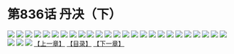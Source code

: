 # 第836话 丹决（下）
![](https://mhpic.xiaomingtaiji.net/comic/D/斗破苍穹/第836话F1_262533/1.jpg-zymk.middle.webp)
![](https://mhpic.xiaomingtaiji.net/comic/D/斗破苍穹/第836话F1_262533/2.jpg-zymk.middle.webp)
![](https://mhpic.xiaomingtaiji.net/comic/D/斗破苍穹/第836话F1_262533/3.jpg-zymk.middle.webp)
![](https://mhpic.xiaomingtaiji.net/comic/D/斗破苍穹/第836话F1_262533/4.jpg-zymk.middle.webp)
![](https://mhpic.xiaomingtaiji.net/comic/D/斗破苍穹/第836话F1_262533/5.jpg-zymk.middle.webp)
![](https://mhpic.xiaomingtaiji.net/comic/D/斗破苍穹/第836话F1_262533/6.jpg-zymk.middle.webp)
![](https://mhpic.xiaomingtaiji.net/comic/D/斗破苍穹/第836话F1_262533/7.jpg-zymk.middle.webp)
![](https://mhpic.xiaomingtaiji.net/comic/D/斗破苍穹/第836话F1_262533/8.jpg-zymk.middle.webp)
![](https://mhpic.xiaomingtaiji.net/comic/D/斗破苍穹/第836话F1_262533/9.jpg-zymk.middle.webp)
![](https://mhpic.xiaomingtaiji.net/comic/D/斗破苍穹/第836话F1_262533/10.jpg-zymk.middle.webp)
![](https://mhpic.xiaomingtaiji.net/comic/D/斗破苍穹/第836话F1_262533/11.jpg-zymk.middle.webp)
![](https://mhpic.xiaomingtaiji.net/comic/D/斗破苍穹/第836话F1_262533/12.jpg-zymk.middle.webp)
![](https://mhpic.xiaomingtaiji.net/comic/D/斗破苍穹/第836话F1_262533/13.jpg-zymk.middle.webp)
![](https://mhpic.xiaomingtaiji.net/comic/D/斗破苍穹/第836话F1_262533/14.jpg-zymk.middle.webp)
![](https://mhpic.xiaomingtaiji.net/comic/D/斗破苍穹/第836话F1_262533/15.jpg-zymk.middle.webp)
![](https://mhpic.xiaomingtaiji.net/comic/D/斗破苍穹/第836话F1_262533/16.jpg-zymk.middle.webp)
![](https://mhpic.xiaomingtaiji.net/comic/D/斗破苍穹/第836话F1_262533/17.jpg-zymk.middle.webp)
![](https://mhpic.xiaomingtaiji.net/comic/D/斗破苍穹/第836话F1_262533/18.jpg-zymk.middle.webp)
![](https://mhpic.xiaomingtaiji.net/comic/D/斗破苍穹/第836话F1_262533/19.jpg-zymk.middle.webp)
![](https://mhpic.xiaomingtaiji.net/comic/D/斗破苍穹/第836话F1_262533/20.jpg-zymk.middle.webp)
![](https://mhpic.xiaomingtaiji.net/comic/D/斗破苍穹/第836话F1_262533/21.jpg-zymk.middle.webp)
![](https://mhpic.xiaomingtaiji.net/comic/D/斗破苍穹/第836话F1_262533/22.jpg-zymk.middle.webp)
![](https://mhpic.xiaomingtaiji.net/comic/D/斗破苍穹/第836话F1_262533/23.jpg-zymk.middle.webp)
![](https://mhpic.xiaomingtaiji.net/comic/D/斗破苍穹/第836话F1_262533/24.jpg-zymk.middle.webp)
![](https://mhpic.xiaomingtaiji.net/comic/D/斗破苍穹/第836话F1_262533/25.jpg-zymk.middle.webp)
![](https://mhpic.xiaomingtaiji.net/comic/D/斗破苍穹/第836话F1_262533/26.jpg-zymk.middle.webp)
![](https://mhpic.xiaomingtaiji.net/comic/D/斗破苍穹/第836话F1_262533/27.jpg-zymk.middle.webp)
![](https://mhpic.xiaomingtaiji.net/comic/D/斗破苍穹/第836话F1_262533/28.jpg-zymk.middle.webp)
[【上一章】](./839.md)
[【目录】](./READMD.md)
[【下一章】](./841.md)
